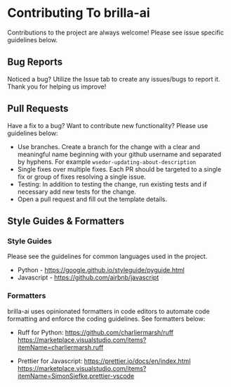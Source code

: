 # Contributing To brilla-ai
Contributions to the project are always welcome! Please see issue specific guidelines below.

## Bug Reports
Noticed a bug? Utilize the Issue tab to create any issues/bugs to report it. Thank you for helping us improve!

## Pull Requests

Have a fix to a bug? Want to contribute new functionality? Please use guidelines below:
- Use branches. Create a branch for the change with a clear and meaningful name beginning with your github username and separated by hyphens. For example `wsedor-updating-about-description`
- Single fixes over multiple fixes. Each PR should be targeted to a single fix or group of fixes resolving a single issue.
- Testing: In addition to testing the  change, run existing tests and if necessary add new tests for the change.
- Open a pull request and fill out the template details.

## Style Guides & Formatters
### Style Guides
Please see the guidelines for common languages used in the project.
- Python - https://google.github.io/styleguide/pyguide.html
- Javascript - https://github.com/airbnb/javascript

### Formatters
brilla-ai uses opinionated formatters in code editors to automate code formatting and enforce the coding guidelines. See formatters below:
- Ruff for Python: 
https://github.com/charliermarsh/ruff
https://marketplace.visualstudio.com/items?itemName=charliermarsh.ruff

- Prettier for Javascript:
https://prettier.io/docs/en/index.html
https://marketplace.visualstudio.com/items?itemName=SimonSiefke.prettier-vscode 
